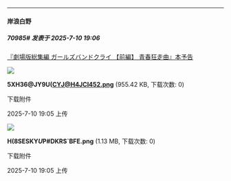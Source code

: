 ﻿
*****

####  岸浪白野  
##### 70985#       发表于 2025-7-10 19:06

[『劇場版総集編 ガールズバンドクライ 【前編】 青春狂走曲』本予告](https://www.youtube.com/watch?v=qzN8u9TtaGA)

<img src="https://img.stage1st.com/forum/202507/10/190558bxx5zednwhhdinar.png" referrerpolicy="no-referrer">

<strong>5XH36@JY9U(CYJ@H4JCI452.png</strong> (955.42 KB, 下载次数: 0)

下载附件

2025-7-10 19:05 上传

<img src="https://img.stage1st.com/forum/202507/10/190515lgq1y2nsoegmtzm1.png" referrerpolicy="no-referrer">

<strong>H(8SESKY$U$P#DKRS`BFE.png</strong> (1.13 MB, 下载次数: 0)

下载附件

2025-7-10 19:05 上传

